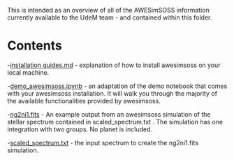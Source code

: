 This is intended as an overview of all of the AWESimSOSS information currently available to the UdeM team - and contained within this folder.

# Contents

-[installation guides.md](https://github.com/njcuk9999/jwst-mtl/blob/master/SOSS/awesimsoss/installation_guides.md) - explanation of how to install awesimsoss on your local machine.

-[demo_awesimsoss.ipynb](https://github.com/njcuk9999/jwst-mtl/blob/master/SOSS/awesimsoss/demo_awesimsoss.ipynb) - an adaptation of the demo notebook that comes with your awesimsoss installation. It will walk you through the majority of the available functionalities provided by awesimsoss.

-[ng2ni1.fits](https://github.com/njcuk9999/jwst-mtl/blob/master/SOSS/awesimsoss/ng2ni1.fits) - An example output from an awesimsoss simulation of the stellar spectrum contained in scaled_spectrum.txt . The simulation has one integration with two groups. No planet is included.

-[scaled_spectrum.txt](https://github.com/njcuk9999/jwst-mtl/blob/master/SOSS/awesimsoss/scaled_spectrum.txt) - the input spectrum to create the ng2ni1.fits simulation.
